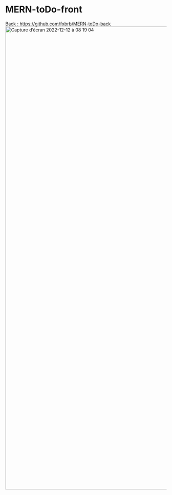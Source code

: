 # MERN-toDo-front

Back : https://github.com/fxbrb/MERN-toDo-back
<img width="1440" alt="Capture d’écran 2022-12-12 à 08 19 04" src="https://user-images.githubusercontent.com/55088013/206993211-a03f1012-330b-432f-adce-7e139b952526.png">
